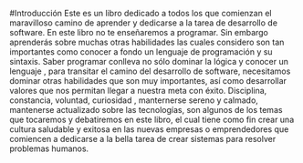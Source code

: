 #Introducción
Este es un libro dedicado a todos los que comienzan el maravilloso camino de aprender y dedicarse a la tarea de desarrollo de software. En este libro no te enseñaremos a programar. Sin embargo aprenderás sobre muchas otras habilidades las cuales considero son tan importantes como conocer a fondo un lenguaje de programación y su sintaxis.
Saber programar conlleva no sólo dominar la lógica y conocer un lenguaje , para transitar el camino del desarrollo de software, necesitamos dominar otras habilidades que son muy importantes, así como desarrollar valores que nos permitan llegar a nuestra meta con éxito. Disciplina, constancia, voluntad, curiosidad , manternerse sereno y calmado, mantenerse actualizado sobre las tecnologías, son algunos de los temas que tocaremos y debatiremos en este libro, el cual tiene como fin crear una cultura saludable y exitosa en las nuevas empresas o emprendedores que comiencen a dedicarse a la bella tarea de crear sistemas para resolver problemas humanos.
